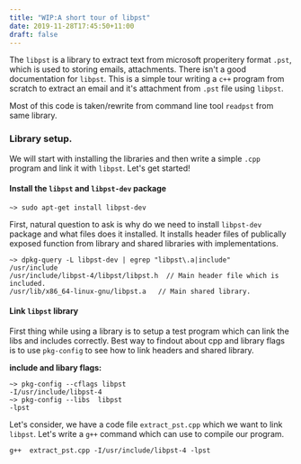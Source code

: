 ```yaml
---
title: "WIP:A short tour of libpst"
date: 2019-11-28T17:45:50+11:00
draft: false
---
```


The `libpst` is a library to extract text from microsoft properitery format `.pst`, which is used to storing emails, attachments. There isn't a good documentation for `libpst`. 
This is a simple tour writing a `c++` program from scratch to extract an email and it's attachment from `.pst` file using `libpst`.

<!--more-->

Most of this code is taken/rewrite from command line tool `readpst` from same library.

### Library setup.

We will start with installing the libraries and then write a simple `.cpp` program and link it with `libpst`. Let's get started!

#### Install the `libpst` and `libpst-dev` package

```
~> sudo apt-get install libpst-dev
```

First, natural question to ask is why do we need to install `libpst-dev` package and what files does it installed. It installs header files of publically exposed function from library and shared libraries with implementations.

```
~> dpkg-query -L libpst-dev | egrep "libpst\.a|include"                                                                                       
/usr/include
/usr/include/libpst-4/libpst/libpst.h  // Main header file which is included.
/usr/lib/x86_64-linux-gnu/libpst.a   // Main shared library.
```

#### Link `libpst` library

First thing while using a library is to setup a test program which can link the libs and includes correctly. Best way to findout about cpp and library flags is to use `pkg-config` to see how to link headers and shared library. 

**include and libary flags:**
```
~> pkg-config --cflags libpst
-I/usr/include/libpst-4
~> pkg-config --libs  libpst
-lpst

```

Let's consider, we have a code file `extract_pst.cpp` which we want to link `libpst`. Let's write a `g++` command which can use to compile our program.
```
g++  extract_pst.cpp -I/usr/include/libpst-4 -lpst
```
